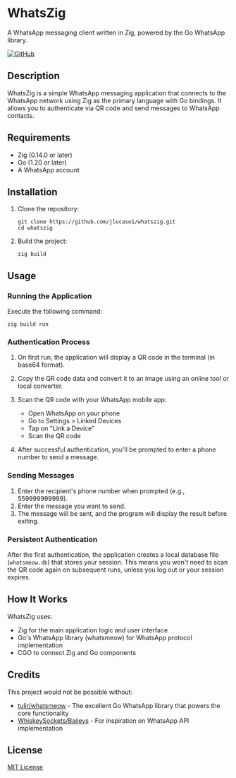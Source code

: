 # WhatsZig

A WhatsApp messaging client written in Zig, powered by the Go WhatsApp library.

[![GitHub](https://img.shields.io/badge/GitHub-WhatsZig-blue?logo=github)](https://github.com/jlucaso1/whatszig)

## Description

WhatsZig is a simple WhatsApp messaging application that connects to the WhatsApp network using Zig as the primary language with Go bindings. It allows you to authenticate via QR code and send messages to WhatsApp contacts.

## Requirements

- Zig (0.14.0 or later)
- Go (1.20 or later)
- A WhatsApp account

## Installation

1. Clone the repository:
   ```
   git clone https://github.com/jlucaso1/whatszig.git
   cd whatszig
   ```

2. Build the project:
   ```
   zig build
   ```

## Usage

### Running the Application

Execute the following command:

```
zig build run
```

### Authentication Process

1. On first run, the application will display a QR code in the terminal (in base64 format).
2. Copy the QR code data and convert it to an image using an online tool or local converter.
3. Scan the QR code with your WhatsApp mobile app:
   - Open WhatsApp on your phone
   - Go to Settings > Linked Devices
   - Tap on "Link a Device"
   - Scan the QR code

4. After successful authentication, you'll be prompted to enter a phone number to send a message.

### Sending Messages

1. Enter the recipient's phone number when prompted (e.g., 559999999999).
2. Enter the message you want to send.
3. The message will be sent, and the program will display the result before exiting.

### Persistent Authentication

After the first authentication, the application creates a local database file (`whatsmeow.db`) that stores your session. This means you won't need to scan the QR code again on subsequent runs, unless you log out or your session expires.

## How It Works

WhatsZig uses:
- Zig for the main application logic and user interface
- Go's WhatsApp library (whatsmeow) for WhatsApp protocol implementation
- CGO to connect Zig and Go components

## Credits

This project would not be possible without:

- [tulir/whatsmeow](https://github.com/tulir/whatsmeow) - The excellent Go WhatsApp library that powers the core functionality
- [WhiskeySockets/Baileys](https://github.com/WhiskeySockets/Baileys) - For inspiration on WhatsApp API implementation

## License

[MIT License](LICENSE)
